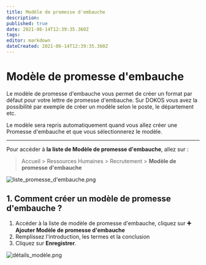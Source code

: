 ```yaml
---
title: Modèle de promesse d'embauche
description: 
published: true
date: 2021-06-14T12:39:35.360Z
tags: 
editor: markdown
dateCreated: 2021-06-14T12:39:35.360Z
---
```


# Modèle de promesse d'embauche

Le modèle de promesse d'embauche vous permet de créer un format par défaut pour votre lettre de promesse d'embauche. Sur DOKOS vous avez la possibilité par exemple de créer un modèle selon le poste, le département etc. 

Le modèle sera repris automatiquement quand vous allez créer une Promesse d'embauche et que vous sélectionnerez le modèle.

---

Pour accéder à **la liste de Modèle de promesse d'embauche**, allez sur :

> Accueil > Ressources Humaines > Recrutement > **Modèle de promesse d'embauche**

![liste_promesse_d'embauche.png](/humains-ressources/appointment-letter-template/liste_promesse_d'embauche.png)

## 1. Comment créer un modèle de promesse d'embauche ?

1. Accéder à la liste de modèle de promesse d'embauche, cliquez sur **:heavy_plus_sign: Ajouter Modèle de promesse d'embauche**
2. Remplissez l'introduction, les termes et la conclusion
3. Cliquez sur **Enregistrer**.

![détails_modèle.png](/humains-ressources/appointment-letter-template/détails_modèle.png)

